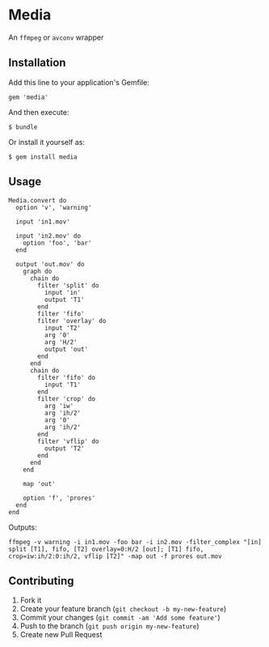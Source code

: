 # Media

An `ffmpeg` or `avconv` wrapper

## Installation

Add this line to your application's Gemfile:

    gem 'media'

And then execute:

    $ bundle

Or install it yourself as:

    $ gem install media

## Usage

    Media.convert do
      option 'v', 'warning'
  
      input 'in1.mov'
  
      input 'in2.mov' do
        option 'foo', 'bar'
      end
  
      output 'out.mov' do
        graph do
          chain do
            filter 'split' do
              input 'in'
              output 'T1'
            end
            filter 'fifo'
            filter 'overlay' do
              input 'T2'
              arg '0'
              arg 'H/2'
              output 'out'
            end
          end
          chain do
            filter 'fifo' do
              input 'T1'
            end
            filter 'crop' do
              arg 'iw'
              arg 'ih/2'
              arg '0'
              arg 'ih/2'
            end
            filter 'vflip' do
              output 'T2'
            end
          end
        end
    
        map 'out'
    
        option 'f', 'prores'
      end
    end
    
Outputs:    

    ffmpeg -v warning -i in1.mov -foo bar -i in2.mov -filter_complex "[in] split [T1], fifo, [T2] overlay=0:H/2 [out]; [T1] fifo, crop=iw:ih/2:0:ih/2, vflip [T2]" -map out -f prores out.mov

## Contributing

1. Fork it
2. Create your feature branch (`git checkout -b my-new-feature`)
3. Commit your changes (`git commit -am 'Add some feature'`)
4. Push to the branch (`git push origin my-new-feature`)
5. Create new Pull Request
